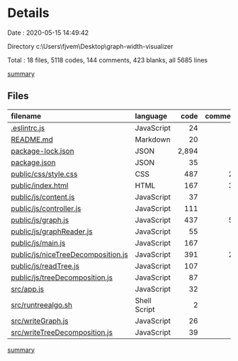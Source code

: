 # Details

Date : 2020-05-15 14:49:42

Directory c:\Users\fjvem\Desktop\graph-width-visualizer

Total : 18 files,  5118 codes, 144 comments, 423 blanks, all 5685 lines

[summary](results.md)

## Files
| filename | language | code | comment | blank | total |
| :--- | :--- | ---: | ---: | ---: | ---: |
| [.eslintrc.js](/.eslintrc.js) | JavaScript | 24 | 0 | 1 | 25 |
| [README.md](/README.md) | Markdown | 20 | 0 | 4 | 24 |
| [package-lock.json](/package-lock.json) | JSON | 2,894 | 0 | 1 | 2,895 |
| [package.json](/package.json) | JSON | 35 | 0 | 1 | 36 |
| [public/css/style.css](/public/css/style.css) | CSS | 487 | 21 | 99 | 607 |
| [public/index.html](/public/index.html) | HTML | 167 | 32 | 8 | 207 |
| [public/js/content.js](/public/js/content.js) | JavaScript | 37 | 0 | 2 | 39 |
| [public/js/controller.js](/public/js/controller.js) | JavaScript | 111 | 4 | 33 | 148 |
| [public/js/graph.js](/public/js/graph.js) | JavaScript | 437 | 57 | 83 | 577 |
| [public/js/graphReader.js](/public/js/graphReader.js) | JavaScript | 55 | 0 | 9 | 64 |
| [public/js/main.js](/public/js/main.js) | JavaScript | 167 | 7 | 38 | 212 |
| [public/js/niceTreeDecomposition.js](/public/js/niceTreeDecomposition.js) | JavaScript | 391 | 20 | 86 | 497 |
| [public/js/readTree.js](/public/js/readTree.js) | JavaScript | 107 | 1 | 13 | 121 |
| [public/js/treeDecomposition.js](/public/js/treeDecomposition.js) | JavaScript | 87 | 0 | 22 | 109 |
| [src/app.js](/src/app.js) | JavaScript | 32 | 1 | 6 | 39 |
| [src/runtreealgo.sh](/src/runtreealgo.sh) | Shell Script | 2 | 1 | 0 | 3 |
| [src/writeGraph.js](/src/writeGraph.js) | JavaScript | 26 | 0 | 6 | 32 |
| [src/writeTreeDecomposition.js](/src/writeTreeDecomposition.js) | JavaScript | 39 | 0 | 11 | 50 |

[summary](results.md)